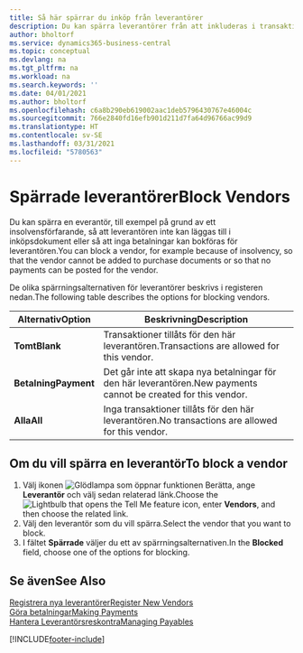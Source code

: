 ```yaml
---
title: Så här spärrar du inköp från leverantörer
description: Du kan spärra leverantörer från att inkluderas i transaktioner eller bara spärra nya betalningar till dem.
author: bholtorf
ms.service: dynamics365-business-central
ms.topic: conceptual
ms.devlang: na
ms.tgt_pltfrm: na
ms.workload: na
ms.search.keywords: ''
ms.date: 04/01/2021
ms.author: bholtorf
ms.openlocfilehash: c6a8b290eb619002aac1deb5796430767e46004c
ms.sourcegitcommit: 766e2840fd16efb901d211d7fa64d96766ac99d9
ms.translationtype: HT
ms.contentlocale: sv-SE
ms.lasthandoff: 03/31/2021
ms.locfileid: "5780563"
---
```

# <a name="block-vendors"></a><span data-ttu-id="6bedd-103">Spärrade leverantörer</span><span class="sxs-lookup"><span data-stu-id="6bedd-103">Block Vendors</span></span>
<span data-ttu-id="6bedd-104">Du kan spärra en everantör, till exempel på grund av ett insolvensförfarande, så att leverantören inte kan läggas till i inköpsdokument eller så att inga betalningar kan bokföras för leverantören.</span><span class="sxs-lookup"><span data-stu-id="6bedd-104">You can block a vendor, for example because of insolvency, so that the vendor cannot be added to purchase documents or so that no payments can be posted for the vendor.</span></span>

<span data-ttu-id="6bedd-105">De olika spärrningsalternativen för leverantörer beskrivs i registeren nedan.</span><span class="sxs-lookup"><span data-stu-id="6bedd-105">The following table describes the options for blocking vendors.</span></span>  

|<span data-ttu-id="6bedd-106">Alternativ</span><span class="sxs-lookup"><span data-stu-id="6bedd-106">Option</span></span>|<span data-ttu-id="6bedd-107">Beskrivning</span><span class="sxs-lookup"><span data-stu-id="6bedd-107">Description</span></span>|  
|--------------------|------------|  
|<span data-ttu-id="6bedd-108">**Tomt**</span><span class="sxs-lookup"><span data-stu-id="6bedd-108">**Blank**</span></span>|<span data-ttu-id="6bedd-109">Transaktioner tillåts för den här leverantören.</span><span class="sxs-lookup"><span data-stu-id="6bedd-109">Transactions are allowed for this vendor.</span></span>|
|<span data-ttu-id="6bedd-110">**Betalning**</span><span class="sxs-lookup"><span data-stu-id="6bedd-110">**Payment**</span></span>|<span data-ttu-id="6bedd-111">Det går inte att skapa nya betalningar för den här leverantören.</span><span class="sxs-lookup"><span data-stu-id="6bedd-111">New payments cannot be created for this vendor.</span></span>|  
|<span data-ttu-id="6bedd-112">**Alla**</span><span class="sxs-lookup"><span data-stu-id="6bedd-112">**All**</span></span>|<span data-ttu-id="6bedd-113">Inga transaktioner tillåts för den här leverantören.</span><span class="sxs-lookup"><span data-stu-id="6bedd-113">No transactions are allowed for this vendor.</span></span>|  

## <a name="to-block-a-vendor"></a><span data-ttu-id="6bedd-114">Om du vill spärra en leverantör</span><span class="sxs-lookup"><span data-stu-id="6bedd-114">To block a vendor</span></span>  
1. <span data-ttu-id="6bedd-115">Välj ikonen ![Glödlampa som öppnar funktionen Berätta](media/ui-search/search_small.png "Berätta vad du vill göra"), ange **Leverantör** och välj sedan relaterad länk.</span><span class="sxs-lookup"><span data-stu-id="6bedd-115">Choose the ![Lightbulb that opens the Tell Me feature](media/ui-search/search_small.png "Tell me what you want to do") icon, enter **Vendors**, and then choose the related link.</span></span>
2. <span data-ttu-id="6bedd-116">Välj den leverantör som du vill spärra.</span><span class="sxs-lookup"><span data-stu-id="6bedd-116">Select the vendor that you want to block.</span></span>
3. <span data-ttu-id="6bedd-117">I fältet **Spärrade** väljer du ett av spärrningsalternativen.</span><span class="sxs-lookup"><span data-stu-id="6bedd-117">In the **Blocked** field, choose one of the options for blocking.</span></span>

## <a name="see-also"></a><span data-ttu-id="6bedd-118">Se även</span><span class="sxs-lookup"><span data-stu-id="6bedd-118">See Also</span></span>  
[<span data-ttu-id="6bedd-119">Registrera nya leverantörer</span><span class="sxs-lookup"><span data-stu-id="6bedd-119">Register New Vendors</span></span>](purchasing-how-register-new-vendors.md)  
[<span data-ttu-id="6bedd-120">Göra betalningar</span><span class="sxs-lookup"><span data-stu-id="6bedd-120">Making Payments</span></span>](payables-make-payments.md)  
[<span data-ttu-id="6bedd-121">Hantera Leverantörsreskontra</span><span class="sxs-lookup"><span data-stu-id="6bedd-121">Managing Payables</span></span>](payables-manage-payables.md)


[!INCLUDE[footer-include](includes/footer-banner.md)]